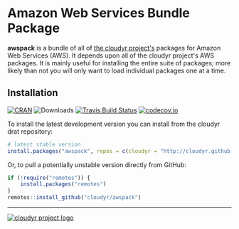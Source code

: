 # Amazon Web Services Bundle Package

**awspack** is a bundle of all of [the cloudyr project's](http://cloudyr.github.io) packages for Amazon Web Services (AWS). It depends upon all of the cloudyr project's AWS packages. It is mainly useful for installing the entire suite of packages; more likely than not you will only want to load individual packages one at a time.

## Installation

[![CRAN](https://www.r-pkg.org/badges/version/awspack)](https://cran.r-project.org/package=awspack)
![Downloads](https://cranlogs.r-pkg.org/badges/awspack)
[![Travis Build Status](https://travis-ci.org/cloudyr/awspack.png?branch=master)](https://travis-ci.org/cloudyr/awspack)
[![codecov.io](https://codecov.io/github/cloudyr/awspack/coverage.svg?branch=master)](https://codecov.io/github/cloudyr/awspack?branch=master)

To install the latest development version you can install from the cloudyr drat repository:

```R
# latest stable version
install.packages("awspack", repos = c(cloudyr = "http://cloudyr.github.io/drat", getOption("repos")))
```

Or, to pull a potentially unstable version directly from GitHub:

```R
if (!require("remotes")) {
    install.packages("remotes")
}
remotes::install_github("cloudyr/awspack")
```

---
[![cloudyr project logo](http://i.imgur.com/JHS98Y7.png)](https://github.com/cloudyr)
